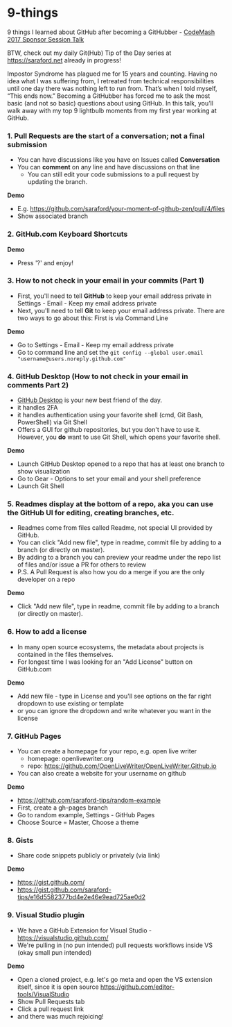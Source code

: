 # 9-things
9 things I learned about GitHub after becoming a GitHubber - [CodeMash 2017 Sponsor Session Talk](http://www.codemash.org/session/9-things-i-learned-about-github-after-becoming-a-githubber/)

BTW, check out my daily Git(Hub) Tip of the Day series at https://saraford.net already in progress!

Impostor Syndrome has plagued me for 15 years and counting. Having no idea what I was suffering from, I retreated from technical responsibilities until one day there was nothing left to run from. That’s when I told myself, “This ends now.” Becoming a GitHubber has forced me to ask the most basic (and not so basic) questions about using GitHub. In this talk, you’ll walk away with my top 9 lightbulb moments from my first year working at GitHub.

### 1. Pull Requests are the **start** of a conversation; not a final submission
  - You can have discussions like you have on Issues called **Conversation**
  - You can **comment** on any line and have discussions on that line
	- You can still edit your code submissions to a pull request by updating the branch.

**Demo**  
  - E.g. https://github.com/saraford/your-moment-of-github-zen/pull/4/files
  - Show associated branch 
	
### 2. GitHub.com Keyboard Shortcuts
	
**Demo**
  - Press '?' and enjoy!

### 3. How to not check in your email in your commits (Part 1)

  - First, you'll need to tell **GitHub** to keep your email address private in Settings - Email - Keep my email address private
  - Next, you'll need to tell **Git** to keep your email address private. There are two ways to go about this: First is via Command Line

**Demo**
  - Go to Settings - Email - Keep my email address private
  - Go to command line and set the `git config --global user.email "username@users.noreply.github.com"`

### 4. GitHub Desktop (How to not check in your email in comments Part 2)

  - [GitHub Desktop](https://desktop.github.com/) is your new best friend of the day.
  - it handles 2FA
  - it handles authentication using your favorite shell (cmd, Git Bash, PowerShell) via Git Shell
  - Offers a GUI for github repositories, but you don't have to use it. However, you **do** want to use Git Shell, which opens your favorite shell.
  
**Demo**
  - Launch GitHub Desktop opened to a repo that has at least one branch to show visualization
  - Go to Gear - Options to set your email and your shell preference
  - Launch Git Shell

### 5. Readmes display at the bottom of a repo, aka you can use the GitHub UI for editing, creating branches, etc.

  - Readmes come from files called Readme, not special UI provided by GitHub. 
  - You can click "Add new file", type in readme, commit file by adding to a branch (or directly on master). 
  - By adding to a branch you can preview your readme under the repo list of files and/or issue a PR for others to review 
  - P.S. A Pull Request is also how you do a merge if you are the only developer on a repo

**Demo**
  - Click "Add new file", type in readme, commit file by adding to a branch (or directly on master). 

### 6. How to add a license

 - In many open source ecosystems, the metadata about projects is contained in the files themselves.
 - For longest time I was looking for an "Add License" button on GitHub.com

**Demo**
  - Add new file - type in License and you'll see options on the far right dropdown to use existing or template
  - or you can ignore the dropdown and write whatever you want in the license
  
### 7. GitHub Pages 

 - You can create a homepage for your repo, e.g. open live writer 
   - homepage: openlivewriter.org
   - repo: https://github.com/OpenLiveWriter/OpenLiveWriter.Github.io
 - You can also create a website for your username on github
	
**Demo**
 - https://github.com/saraford-tips/random-example
 - First, create a gh-pages branch
 - Go to random example, Settings - GitHub Pages
 - Choose Source = Master, Choose a theme

### 8. Gists

 - Share code snippets publicly or privately (via link)

**Demo**
 - https://gist.github.com/
 - https://gist.github.com/saraford-tips/e16d5582377bd4e2e46e9ead725ae0d2
 
### 9. Visual Studio plugin
  
 - We have a GitHub Extension for Visual Studio - https://visualstudio.github.com/
 - We're pulling in (no pun intended) pull requests workflows inside VS (okay small pun intended)
 
**Demo**
 - Open a cloned project, e.g. let's go meta and open the VS extension itself, since it is open source https://github.com/editor-tools/VisualStudio
 - Show Pull Requests tab
 - Click a pull request link
 - and there was much rejoicing!
 
